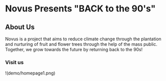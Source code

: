 
# Novus Presents "BACK to the 90's"
## About Us
Novus is a project that aims to reduce climate change through the plantation and nurturing of fruit and flower trees through the help of the mass public. Together, we grow towards the future by returning back to the 90s!

### Visit us
!(demo/homepage1.png)
